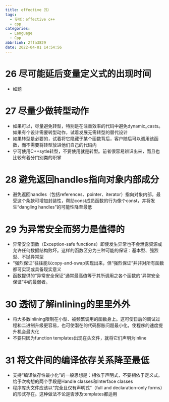```yaml
---
title: effective（5）
tags:
  - 专栏：effective c++
  - cpp
categories:
  - Language
  - Cpp
abbrlink: 2ffa3829
date: 2022-04-01 14:54:56
---
```


# 26 尽可能延后变量定义式的出现时间

- 如题

# 27 尽量少做转型动作

- 如果可以，尽量避免转型，特别是在注重效率的代码中避免dynamic_casts。如果有个设计需要转型动作，试着发展无需转型的替代设计
- 如果转型是必要的，试着将它隐藏于某个函数背后，客户随后可以调用该函数，而不需要将转型放进他们自己的代码内
- 宁可使用C++sytle转型，不要使用就是转型。前者很容易辨识出来，而且也比较有着分门别类的职掌

# 28 避免返回handles指向对象内部成分

- 避免返回handles（包括references、pointer、iterator）指向对象内部。最受这个条款可增加封装性，帮助const成员函数的行为像个const，并将发生“dangling handles”的可能性降至最低

# 29 为异常安全而努力是值得的

- 异常安全函数（Exception-safe functions）即使发生异常也不会泄露资源或允许任何数据结构败坏。这样的函数区分为三种可能的保证：基本型、强烈型、不抛异常型
- “强烈保证”往往能以copy-and-swap实现出来，但“强烈保证”并非对所有函数都可实现或具备现实意义
- 函数提供的“异常安全保证”通常最高值等于其所调用之各个函数的“异常安全保证”中的最弱者。

# 30 透彻了解inlining的里里外外

- 将大多数inlining限制在小型、被频繁调用的函数身上。这可使日后的调试过程和二进制升级更容易，也可使潜在的代码膨胀问题最小化，使程序的速度提升机会最大化
- 不要只因为function templates出现在头文件，就将它们声明为inline

# 31 将文件间的编译依存关系降至最低

- 支持“编译依存性最小化”的一般思想是：相依于声明式，不要相依于定义式。给予次构想的两个手段是Handle classes和Interface classes
- 程序库头文件应该以“完全且仅有声明式”（full and declaration-only forms）的形式存在。这种做法不论是否涉及templates都适用